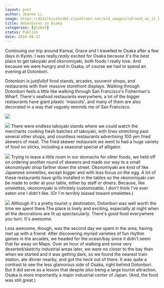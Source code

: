 ```yaml
---
layout: post
author: Joanne Li
image: https://d24slhcvzhzz82.cloudfront.net/old_images/caltech_as_it_happens/6a0105349b8251970b01b7c6d1049f970b.jpg
title: Adventures in Osaka
categories: [global]
status: Publish
date: 2014-08-27
---
```


Continuing our trip around Kansai, Grace and I travelled to Osaka after a few days in Kyoto. I was really,*really* excited for Osaka because it's the best place to get takoyaki and okonomiyaki, both foods I really love. And because we were hungry and in Osaka, of course we had to spend an evening at Dotonbori.

Dotonbori is just*full*of food stands, arcades, souvenir shops, and restaurants with their massive storefront displays. Walking through Dotonbori feels a little like walking through San Francisco's Fisherman's Wharf. There's seafood restaurants everywhere, a lot of the bigger restaurants have giant plastic 'mascots', and many of them are also decorated in a way that vaguely reminds me of San Francisco.


![](https://d24slhcvzhzz82.cloudfront.net/old_images/caltech_as_it_happens/6a0105349b8251970b01a73e06c47d970d.jpg)


![](https://d24slhcvzhzz82.cloudfront.net/old_images/caltech_as_it_happens/6a0105349b8251970b01a73e06c536970d.jpg)
There were endless takoyaki stands where we could watch the merchants cooking fresh batches of takoyaki, with lines stretching past several other shops, and countless restaurants advertising 100 yen fried skewers of meat. The fried skewer restaurant we went to had a huge variety of food on sticks, including a seasonal special of alligator.


![](https://d24slhcvzhzz82.cloudfront.net/old_images/caltech_as_it_happens/6a0105349b8251970b01a511fb7409970c.jpg)
Trying to leave a little room in our stomachs for other foods, we held off on ordering another round of skewers and made our way to a small okonomiyaki shop farther down the street. Okonomiyaki are kind of like Japanese omelettes, except bigger and with less focus on the egg. A lot of these restaurants have grills installed in the tables so the okonomiyaki can be made to order at your table, either by staff or diners. Because, like omelettes, okonomiyaki is infinitely customizable, I don't think I've ever eaten one I didn't like. (Or I'm terribly biased toward omelettes.)


![](https://d24slhcvzhzz82.cloudfront.net/old_images/caltech_as_it_happens/6a0105349b8251970b01a511fb787f970c.jpg)
Although it's a pretty tourist-y destination, Dotonbori was well worth the time we spent there.The place is lively and exciting, especially at night when all the decorations are lit up spectacularly. There's good food everywhere you turn. It's awesome.

Less awesome, though, was the second day we spent in the area, having met up with a friend. After discovering myriad varieties of fun rhythm games in the arcades, we headed for the ocean/bay since it didn't seem that far away on Maps. Over an hour of walking and some very deserted/sketchy industrial areas later, we were no closer to the bay than when we started and it was getting dark, so we found the nearest train station, ate dinner nearby, and got the heck out of there. It was quite a contrast to see the less glamorous side of Osaka, right behind Dotonbori. But it did serve as a lesson that despite also being a large tourist attraction, Osaka is more importantly a major industrial center of Japan. (And, the food was still great.)
